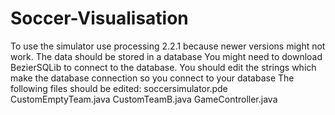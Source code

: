 # Soccer-Visualisation
To use the simulator use processing 2.2.1 because newer versions might not work. 
The data should be stored in a database
You might need to download BezierSQLib to connect to the database.
You should edit the strings which make the database connection so you connect to your database 
The following files should be edited:
  soccersimulator.pde
  CustomEmptyTeam.java
  CustomTeamB.java
  GameController.java
